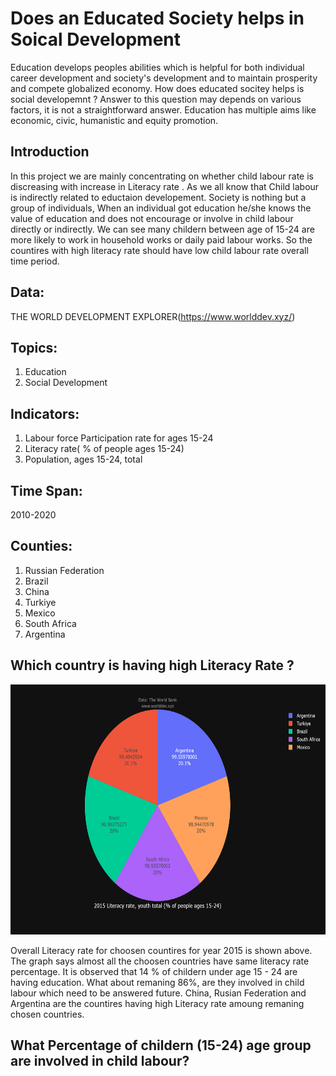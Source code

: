 # Does an Educated Society helps in Soical Development


Education develops peoples abilities which is helpful for both individual career development and society's development and to maintain prosperity and compete globalized economy. How does educated socitey helps is social developemnt ? Answer to this question may depends on various factors, it is not a straightforward answer. Education has multiple aims like economic, civic, humanistic and equity promotion. 

## Introduction
In this project we are mainly concentrating on whether child labour rate is discreasing with increase in Literacy rate . As we all know that Child labour is indirectly related to eductaion developement.  Society is nothing but a group of individuals, When an individual got education he/she knows the value of education and does not encourage or involve in child labour directly or indirectly. We can see many childern between age of 15-24 are more likely to work in household works or daily paid labour works. So the countires with high literacy rate should have low child labour rate overall time period.

## Data:
   THE WORLD DEVELOPMENT EXPLORER(https://www.worlddev.xyz/)

## Topics:
   1. Education
   2. Social Development

## Indicators:
   1. Labour force Participation rate for ages 15-24
   2. Literacy rate( % of people ages 15-24)
   3. Population, ages 15-24, total

## Time Span: 
   2010-2020

## Counties:
   1. Russian Federation
   2. Brazil
   3. China
   4. Turkiye
   5. Mexico
   6. South Africa
   7. Argentina
      
## Which country is having high Literacy Rate ?

<img src = "https://github.com/HemaKavuri/DATA-690-FALL-STATISTICAL-ANAYLSIS-VISUALIZATION/blob/main/data690_world_dev/Charts/Literacy.png" height=400/>


Overall Literacy rate for choosen countires for year 2015 is shown above. The graph says almost all the choosen countries have same literacy rate percentage. It is observed that 14 % of childern under age 15 - 24 are having education. What about remaning 86%, are they involved in child labour which need to be answered future. China, Rusian Federation and Argentina are the countires having high Literacy rate amoung remaning chosen countries.

## What Percentage of childern (15-24) age group are involved in child labour?







